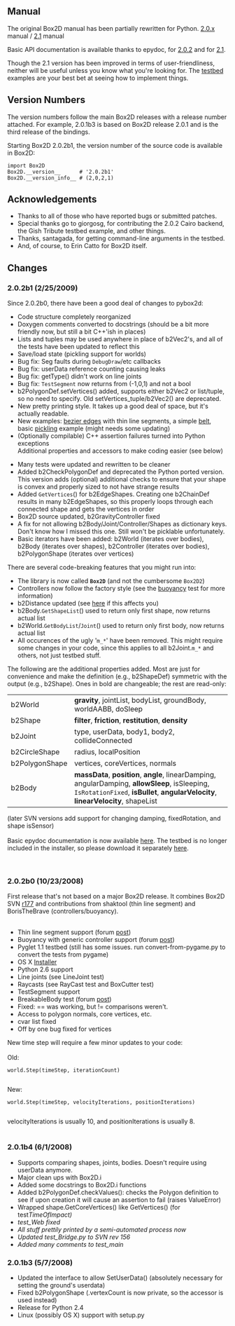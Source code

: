 ## Manual ##

The original Box2D manual has been partially rewritten for Python. [2.0.x](http://pybox2d.googlecode.com/svn/branches/box2d_2.0/doc/manual.htm) manual / [2.1](GettingStartedManual.md) manual

Basic API documentation is available thanks to epydoc, for [2.0.2](http://pybox2d.googlecode.com/svn/branches/box2d_2.0/doc/epydoc/html/index.html) and for [2.1](http://pybox2d.googlecode.com/svn/doc/epydoc/index.html).

Though the 2.1 version has been improved in terms of user-friendliness, neither will be useful unless you know what you're looking for. The [testbed](http://code.google.com/p/pybox2d/source/browse/#svn%2Ftrunk%2Fexamples) examples are your best bet at seeing how to implement things.

## Version Numbers ##

The version numbers follow the main Box2D releases with a release number attached. For example, 2.0.1b3 is based on Box2D release 2.0.1 and is the third release of the bindings.

Starting Box2D 2.0.2b1, the version number of the source code is available in Box2D:
```
import Box2D
Box2D.__version__      # '2.0.2b1'
Box2D.__version_info__ # (2,0,2,1)
```

## Acknowledgements ##

  * Thanks to all of those who have reported bugs or submitted patches.
  * Special thanks go to giorgosg, for contributing the 2.0.2 Cairo backend, the Gish Tribute testbed example, and other things.
  * Thanks, santagada, for getting command-line arguments in the testbed.
  * And, of course, to Erin Catto for Box2D itself.

## Changes ##

### 2.0.2b1 (2/25/2009) ###
Since 2.0.2b0, there have been a good deal of changes to pybox2d:

  * Code structure completely reorganized
  * Doxygen comments converted to docstrings (should be a bit more friendly now, but still a bit C++'ish in places)
  * Lists and tuples may be used anywhere in place of b2Vec2's, and all of the tests have been updated to reflect this
  * Save/load state (pickling support for worlds)
  * Bug fix: Seg faults during `DebugDraw`/etc callbacks
  * Bug fix: userData reference counting causing leaks
  * Bug fix: getType() didn't work on line joints
  * Bug fix: `TestSegment` now returns from (-1,0,1) and not a bool
  * b2PolygonDef.setVertices() added, supports either b2Vec2 or list/tuple, so no need to specify. Old setVertices\_tuple/b2Vec2() are deprecated.
  * New pretty printing style. It takes up a good deal of space, but it's actually readable.
  * New examples: <a href='http://code.google.com/p/pybox2d/source/browse/trunk/testbed/test_BezierEdges.py'>bezier edges</a> with thin line segments, a simple <a href='http://code.google.com/p/pybox2d/source/browse/trunk/testbed/test_Belt.py'>belt</a>, basic <a href='http://code.google.com/p/pybox2d/source/browse/trunk/testbed/test_pickle.py'>pickling</a> example (might needs some updating)
  * (Optionally compilable) C++ assertion failures turned into Python exceptions<br>Additional properties and accessors to make coding easier (see below)<br>
<ul><li>Many tests were updated and rewritten to be cleaner<br>
</li><li>Added b2CheckPolygonDef and deprecated the Python ported version. This version adds (optional) additional checks to ensure that your shape is convex and properly sized to not have strange results<br>
</li><li>Added <code>GetVertices</code>() for b2EdgeShapes. Creating one b2ChainDef results in many b2EdgeShapes, so this properly loops through each connected shape and gets the vertices in order<br>
</li><li>Box2D source updated, b2GravityController fixed<br>
</li><li>A fix for not allowing b2Body/Joint/Controller/Shapes as dictionary keys. Don't know how I missed this one. Still won't be picklable unfortunately.<br>
</li><li>Basic iterators have been added: b2World (iterates over bodies), b2Body (iterates over shapes), b2Controller (iterates over bodies), b2PolygonShape (iterates over vertices)</li></ul>

There are several code-breaking features that you might run into:<br>
<ul><li>The library is now called <b><code>Box2D</code></b> (and not the cumbersome <code>Box2D2</code>)<br>
</li><li>Controllers now follow the factory style (see the <a href='http://code.google.com/p/pybox2d/source/browse/branches/new_setup/testbed/test_Buoyancy.py'>buoyancy</a> test for more information)<br>
</li><li>b2Distance updated (see <a href='http://code.google.com/p/pybox2d/source/detail?r=137'>here</a> if this affects you)<br>
</li><li>b2Body.<code>GetShapeList</code>() used to return only first shape, now returns actual list<br>
</li><li>b2World.<code>GetBodyList</code>/<code>Joint</code>() used to return only first body, now returns actual list<br>
</li><li>All occurences of the ugly '<code>m_*</code>' have been removed. This might require some changes in your code, since this applies to all b2Joint.<code>m_*</code> and others, not just testbed stuff.</li></ul>

The following are the additional properties added. Most are just for convenience and make the definition (e.g., b2ShapeDef) symmetric with the output (e.g., b2Shape). Ones in bold are changeable; the rest are read-only:<br>
<table><tbody><tr><td>b2World</td><td><b>gravity</b>, jointList, bodyList, groundBody, worldAABB, doSleep</td></tr><tr><td>b2Shape</td><td><b>filter</b>, <b>friction</b>, <b>restitution</b>, <b>density</b></td></tr><tr><td>b2Joint</td><td>type, userData, body1, body2, collideConnected</td></tr><tr><td>b2CircleShape </td><td>radius, localPosition</td></tr><tr><td>b2PolygonShape</td><td>vertices, coreVertices, normals</td></tr><tr><td>b2Body</td><td> <b>massData</b>, <b>position</b>, <b>angle</b>, linearDamping, angularDamping, <b>allowSleep</b>, isSleeping, <code>IsRotationFixed</code>, <b>isBullet</b>, <b>angularVelocity</b>, <b>linearVelocity</b>, shapeList</td></tr></tbody></table>

(later SVN versions add support for changing damping, fixedRotation, and shape isSensor)<br>
<br>
Basic epydoc documentation is now available <a href='http://pybox2d.googlecode.com/svn/epydoc/html/index.html'>here</a>. The testbed is no longer included in the installer, so please download it separately <a href='http://pybox2d.googlecode.com/files/pybox2d-testbed-2.0.2b1.zip'>here</a>.<br>
<br>
<br>
<h3>2.0.2b0 (10/23/2008)</h3>

First release that's not based on a major Box2D release. It combines Box2D SVN <a href='https://code.google.com/p/pybox2d/source/detail?r=177'>r177</a> and contributions from shaktool (thin line segment) and BorisTheBrave (controllers/buoyancy).<br>
<br>
<ul><li>Thin line segment support (forum <a href='http://www.box2d.org/forum/viewtopic.php?f=3&t=1577'>post</a>)<br>
</li><li>Buoyancy with generic controller support (forum <a href='http://www.box2d.org/forum/viewtopic.php?f=3&t=1664'>post</a>)<br>
</li><li>Pyglet 1.1 testbed (still has some issues. run convert-from-pygame.py to convert the tests from pygame)<br>
</li><li>OS X <a href='Installer.md'>Installer</a>
</li><li>Python 2.6 support<br>
</li><li>Line joints (see LineJoint test)<br>
</li><li>Raycasts (see RayCast test and BoxCutter test)<br>
</li><li>TestSegment support<br>
</li><li>BreakableBody test (forum <a href='http://www.box2d.org/forum/viewtopic.php?f=3&t=836'>post</a>)<br>
</li><li>Fixed: == was working, but != comparisons weren't.<br>
</li><li>Access to polygon normals, core vertices, etc.<br>
</li><li>cvar list fixed<br>
</li><li>Off by one bug fixed for vertices</li></ul>

New time step will require a few minor updates to your code:<br>
<br>
Old:<br>
<pre><code>world.Step(timeStep, iterationCount)<br>
</code></pre>

New:<br>
<pre><code>world.Step(timeStep, velocityIterations, positionIterations)<br>
</code></pre>
velocityIterations is usually 10, and positionIterations is usually 8.<br>
<br>
<h3>2.0.1b4 (6/1/2008)</h3>

<ul><li>Supports comparing shapes, joints, bodies. Doesn't require using userData anymore.<br>
</li><li>Major clean ups with Box2D.i<br>
</li><li>Added some docstrings to Box2D.i functions<br>
</li><li>Added b2PolygonDef.checkValues(): checks the Polygon definition to see if upon creation it will cause an assertion to fail (raises ValueError)<br>
</li><li>Wrapped shape.GetCoreVertices() like GetVertices() (for test<i>TimeOfImpact)<br>
</li><li>test_Web fixed<br>
</li><li>All stuff prettily printed by a semi-automated process now<br>
</li><li>Updated test_Bridge.py to SVN rev 156<br>
</li><li>Added many comments to test_main</li></ul></i>

<h3>2.0.1b3 (5/7/2008)</h3>

<ul><li>Updated the interface to allow SetUserData() (absolutely necessary for setting the ground's userdata)<br>
</li><li>Fixed b2PolygonShape (.vertexCount is now private, so the accessor is used instead)<br>
</li><li>Release for Python 2.4<br>
</li><li>Linux (possibly OS X) support with setup.py
